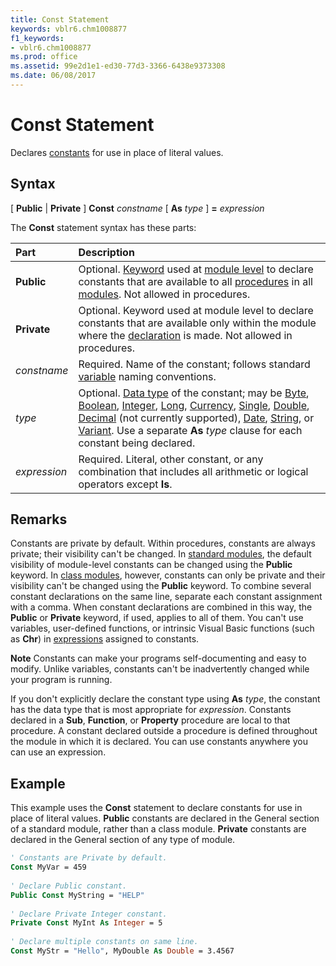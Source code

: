 ```yaml
---
title: Const Statement
keywords: vblr6.chm1008877
f1_keywords:
- vblr6.chm1008877
ms.prod: office
ms.assetid: 99e2d1e1-ed30-77d3-3366-6438e9373308
ms.date: 06/08/2017
---
```



# Const Statement

Declares [constants](../../Glossary/vbe-glossary.md) for use in place of literal values.

## Syntax

[ **Public** | **Private** ] **Const** _constname_ [ **As** _type_ ] **=** _expression_

The  **Const** statement syntax has these parts:


|**Part**|**Description**|
|:-----|:-----|
|**Public**|Optional. [Keyword](../../Glossary/vbe-glossary.md) used at [module level](../../Glossary/vbe-glossary.md) to declare constants that are available to all [procedures](../../Glossary/vbe-glossary.md) in all [modules](../../Glossary/vbe-glossary.md). Not allowed in procedures.|
|**Private**|Optional. Keyword used at module level to declare constants that are available only within the module where the [declaration](../../Glossary/vbe-glossary.md) is made. Not allowed in procedures.|
| _constname_|Required. Name of the constant; follows standard [variable](../../Glossary/vbe-glossary.md) naming conventions.|
| _type_|Optional. [Data type](../../Glossary/vbe-glossary.md) of the constant; may be [Byte](../../Glossary/vbe-glossary.md), [Boolean](../../Glossary/vbe-glossary.md), [Integer](../../Glossary/vbe-glossary.md), [Long](../../Glossary/vbe-glossary.md), [Currency](../../Glossary/vbe-glossary.md), [Single](../../Glossary/vbe-glossary.md), [Double](../../Glossary/vbe-glossary.md), [Decimal](../../Glossary/vbe-glossary.md) (not currently supported), [Date](../../Glossary/vbe-glossary.md), [String](../../Glossary/vbe-glossary.md), or [Variant](../../Glossary/vbe-glossary.md). Use a separate  **As** _type_ clause for each constant being declared.|
| _expression_|Required. Literal, other constant, or any combination that includes all arithmetic or logical operators except  **Is**.|

## Remarks

Constants are private by default. Within procedures, constants are always private; their visibility can't be changed. In [standard modules](../../Glossary/vbe-glossary.md), the default visibility of module-level constants can be changed using the  **Public** keyword. In [class modules](../../Glossary/vbe-glossary.md), however, constants can only be private and their visibility can't be changed using the  **Public** keyword.
To combine several constant declarations on the same line, separate each constant assignment with a comma. When constant declarations are combined in this way, the  **Public** or **Private** keyword, if used, applies to all of them.
You can't use variables, user-defined functions, or intrinsic Visual Basic functions (such as  **Chr**) in [expressions](../../Glossary/vbe-glossary.md) assigned to constants.

 **Note**  Constants can make your programs self-documenting and easy to modify. Unlike variables, constants can't be inadvertently changed while your program is running.

If you don't explicitly declare the constant type using  **As** _type_, the constant has the data type that is most appropriate for _expression_.
Constants declared in a  **Sub**, **Function**, or **Property** procedure are local to that procedure. A constant declared outside a procedure is defined throughout the module in which it is declared. You can use constants anywhere you can use an expression.

## Example

This example uses the  **Const** statement to declare constants for use in place of literal values. **Public** constants are declared in the General section of a standard module, rather than a class module. **Private** constants are declared in the General section of any type of module.


```vb
' Constants are Private by default. 
Const MyVar = 459 
 
' Declare Public constant. 
Public Const MyString = "HELP" 
 
' Declare Private Integer constant. 
Private Const MyInt As Integer = 5 
 
' Declare multiple constants on same line. 
Const MyStr = "Hello", MyDouble As Double = 3.4567 

```


